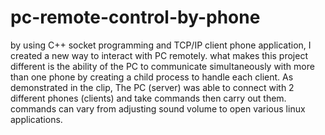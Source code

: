 # pc-remote-control-by-phone

by using C++ socket programming and TCP/IP client phone application, I created a new way to interact with PC remotely. what makes this project different is the ability of the PC to communicate simultaneously with more than one phone by creating a child process to handle each client. As demonstrated in the clip, The PC (server) was able to connect with 2 different phones (clients) and take commands then carry out them. commands can vary from adjusting sound volume to open various linux applications.